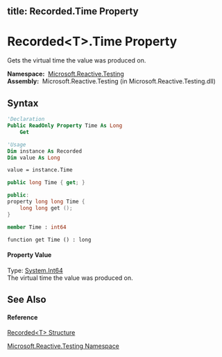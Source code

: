 title: Recorded<T>.Time Property
---
# Recorded\<T\>.Time Property

Gets the virtual time the value was produced on.

**Namespace:**  [Microsoft.Reactive.Testing](Microsoft.Reactive.Testing\Microsoft.Reactive.Testing.md)  
**Assembly:**  Microsoft.Reactive.Testing (in Microsoft.Reactive.Testing.dll)

## Syntax

```vb
'Declaration
Public ReadOnly Property Time As Long
    Get
```

```vb
'Usage
Dim instance As Recorded
Dim value As Long

value = instance.Time
```

```csharp
public long Time { get; }
```

```c++
public:
property long long Time {
    long long get ();
}
```

```fsharp
member Time : int64
```

```jscript
function get Time () : long
```

#### Property Value

Type: [System.Int64](https://msdn.microsoft.com/en-us/library/6yy583ek)  
The virtual time the value was produced on.

## See Also

#### Reference

[Recorded\<T\> Structure](Recorded\Recorded(T).md)

[Microsoft.Reactive.Testing Namespace](Microsoft.Reactive.Testing\Microsoft.Reactive.Testing.md)
